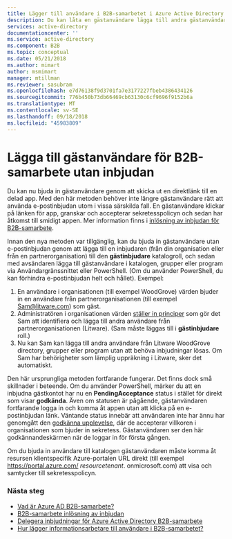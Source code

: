 ```yaml
---
title: Lägger till användare i B2B-samarbetet i Azure Active Directory utan en inbjudan | Microsoft Docs
description: Du kan låta en gästanvändare lägga till andra gästanvändare till din Azure AD utan löser in inbjudan i Azure Active Directory B2B-samarbete.
services: active-directory
documentationcenter: ''
ms.service: active-directory
ms.component: B2B
ms.topic: conceptual
ms.date: 05/21/2018
ms.author: mimart
author: msmimart
manager: mtillman
ms.reviewer: sasubram
ms.openlocfilehash: e7d76138f9d3701fa7e3177227fbeb4386434126
ms.sourcegitcommit: 776b450b73db66469cb63130c6cf9696f9152b6a
ms.translationtype: MT
ms.contentlocale: sv-SE
ms.lasthandoff: 09/18/2018
ms.locfileid: "45983809"
---
```

# <a name="add-b2b-collaboration-guest-users-without-an-invitation"></a>Lägga till gästanvändare för B2B-samarbete utan inbjudan

Du kan nu bjuda in gästanvändare genom att skicka ut en direktlänk till en delad app. Med den här metoden behöver inte längre gästanvändare rätt att använda e-postinbjudan utom i vissa särskilda fall. En gästanvändare klickar på länken för app, granskar och accepterar sekretesspolicyn och sedan har åtkomst till smidigt appen. Mer information finns i [inlösning av inbjudan för B2B-samarbete](redemption-experience.md).   

Innan den nya metoden var tillgänglig, kan du bjuda in gästanvändare utan e-postinbjudan genom att lägga till en inbjudaren (från din organisation eller från en partnerorganisation) till den **gästinbjudare** katalogroll, och sedan med avsändaren lägga till gästanvändare i katalogen, grupper eller program via Användargränssnittet eller PowerShell. (Om du använder PowerShell, du kan förhindra e-postinbjudan helt och hållet). Exempel:

1. En användare i organisationen (till exempel WoodGrove) värden bjuder in en användare från partnerorganisationen (till exempel Sam@litware.com) som gäst.
2. Administratören i organisationen värden [ställer in principer](delegate-invitations.md) som gör det Sam att identifiera och lägga till andra användare från partnerorganisationen (Litware). (Sam måste läggas till i **gästinbjudare** roll.)
3. Nu kan Sam kan lägga till andra användare från Litware WoodGrove directory, grupper eller program utan att behöva inbjudningar lösas. Om Sam har behörigheter som lämplig uppräkning i Litware, sker det automatiskt.
 
Den här ursprungliga metoden fortfarande fungerar. Det finns dock små skillnader i beteende. Om du använder PowerShell, märker du att en inbjudna gästkontot har nu en **PendingAcceptance** status i stället för direkt som visar **godkända**. Även om statusen är pågående, gästanvändaren fortfarande logga in och komma åt appen utan att klicka på en e-postinbjudan länk. Väntande status innebär att användaren inte har ännu har genomgått den [godkänna upplevelse](redemption-experience.md#privacy-policy-agreement), där de accepterar villkoren i organisationen som bjuder in sekretess. Gästanvändaren ser den här godkännandeskärmen när de loggar in för första gången. 

Om du bjuda in användare till katalogen gästanvändaren måste komma åt resursen klientspecifik Azure-portalen URL direkt (till exempel https://portal.azure.com/ *resourcetenant*. onmicrosoft.com) att visa och samtycker till sekretesspolicyn.

### <a name="next-steps"></a>Nästa steg

- [Vad är Azure AD B2B-samarbete?](what-is-b2b.md)
- [B2B-samarbete inlösning av inbjudan](redemption-experience.md)
- [Delegera inbjudningar för Azure Active Directory B2B-samarbete](delegate-invitations.md)
- [Hur lägger informationsarbetare till användare i B2B-samarbetet?](add-users-information-worker.md)

